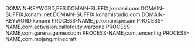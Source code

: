 DOMAIN-KEYWORD,PES
DOMAIN-SUFFIX,konami.com
DOMAIN-SUFFIX,konami.net
DOMAIN-SUFFIX,konamistudio.com
DOMAIN-KEYWORD,konami
PROCESS-NAME,jp.konami.pesam
PROCESS-NAME,com.activision.callofduty.warzone
PROCESS-NAME,com.garena.game.codm
PROCESS-NAME,com.tencent.ig
PROCESS-NAME,com.mojang.minecraft
